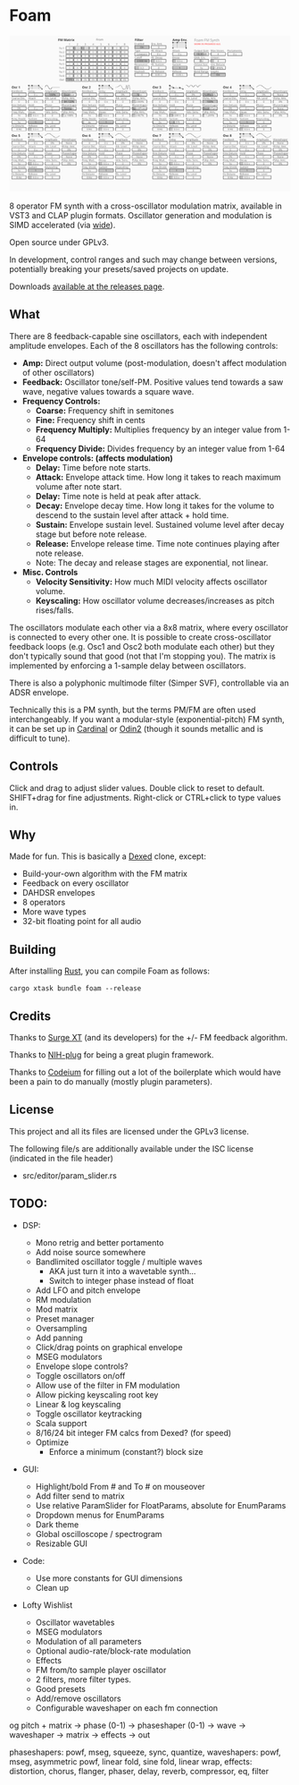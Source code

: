 # Foam
![Screenshot of UI](gui_v4.png)

8 operator FM synth with a cross-oscillator modulation matrix, available in VST3 and CLAP plugin formats. Oscillator generation and modulation is SIMD accelerated (via [wide](https://github.com/lokathor/wide)).

Open source under GPLv3.

In development, control ranges and such may change between versions, potentially breaking your presets/saved projects on update.

Downloads [available at the releases page](https://github.com/Madadog/foam-synth/releases).

## What

There are 8 feedback-capable sine oscillators, each with independent amplitude envelopes. Each of the 8 oscillators has the following controls:
* **Amp:** Direct output volume (post-modulation, doesn't affect modulation of other oscillators)
* **Feedback:** Oscillator tone/self-PM. Positive values tend towards a saw wave, negative values towards a square wave.
* **Frequency Controls:**
    * **Coarse:** Frequency shift in semitones
    * **Fine:** Frequency shift in cents
    * **Frequency Multiply:** Multiplies frequency by an integer value from 1-64
    * **Frequency Divide:** Divides frequency by an integer value from 1-64
* **Envelope controls: (affects modulation)**
    * **Delay:** Time before note starts.
    * **Attack:** Envelope attack time. How long it takes to reach maximum volume after note start.
    * **Delay:** Time note is held at peak after attack.
    * **Decay:** Envelope decay time. How long it takes for the volume to descend to the sustain level after attack + hold time.
    * **Sustain:** Envelope sustain level. Sustained volume level after decay stage but before note release.
    * **Release:** Envelope release time. Time note continues playing after note release.
    * Note: The decay and release stages are exponential, not linear. 
* **Misc. Controls**
    * **Velocity Sensitivity:** How much MIDI velocity affects oscillator volume.
    * **Keyscaling:** How oscillator volume decreases/increases as pitch rises/falls.

The oscillators modulate each other via a 8x8 matrix, where every oscillator is connected to every other one. It is possible to create cross-oscillator feedback loops (e.g. Osc1 and Osc2 both modulate each other) but they don't typically sound that good (not that I'm stopping you). The matrix is implemented by enforcing a 1-sample delay between oscillators.

There is also a polyphonic multimode filter (Simper SVF), controllable via an ADSR envelope.

Technically this is a PM synth, but the terms PM/FM are often used interchangeably. If you want a modular-style (exponential-pitch) FM synth, it can be set up in [Cardinal](https://github.com/DISTRHO/Cardinal) or [Odin2](https://github.com/TheWaveWarden/odin2) (though it sounds metallic and is difficult to tune).

## Controls

Click and drag to adjust slider values. Double click to reset to default. SHIFT+drag for fine adjustments. Right-click or CTRL+click to type values in.

## Why

Made for fun. This is basically a [Dexed](https://github.com/asb2m10/dexed) clone, except:

* Build-your-own algorithm with the FM matrix
* Feedback on every oscillator
* DAHDSR envelopes
* 8 operators
* More wave types
* 32-bit floating point for all audio

## Building

After installing [Rust](https://rustup.rs/), you can compile Foam as follows:

```shell
cargo xtask bundle foam --release
```

## Credits
Thanks to [Surge XT](https://github.com/surge-synthesizer/surge) (and its developers) for the +/- FM feedback algorithm.

Thanks to [NIH-plug](https://github.com/robbert-vdh/nih-plug) for being a great plugin framework.

Thanks to [Codeium](https://codeium.com/) for filling out a lot of the boilerplate which would have been a pain to do manually (mostly plugin parameters).

## License

This project and all its files are licensed under the GPLv3 license.

The following file/s are additionally available under the ISC license (indicated in the file header)
* src/editor/param_slider.rs

## TODO:

* DSP:
    * Mono retrig and better portamento
    * Add noise source somewhere
    * Bandlimited oscillator toggle / multiple waves
        * AKA just turn it into a wavetable synth...
        * Switch to integer phase instead of float
    * Add LFO and pitch envelope
    * RM modulation
    * Mod matrix
    * Preset manager
    * Oversampling
    * Add panning
    * Click/drag points on graphical envelope
    * MSEG modulators
    * Envelope slope controls?
    * Toggle oscillators on/off
    * Allow use of the filter in FM modulation
    * Allow picking keyscaling root key
    * Linear & log keyscaling
    * Toggle oscillator keytracking
    * Scala support
    * 8/16/24 bit integer FM calcs from Dexed? (for speed)
    * Optimize
        * Enforce a minimum (constant?) block size

* GUI:
    * Highlight/bold From # and To # on mouseover
    * Add filter send to matrix
    * Use relative ParamSlider for FloatParams, absolute for EnumParams
    * Dropdown menus for EnumParams
    * Dark theme
    * Global oscilloscope / spectrogram
    * Resizable GUI

* Code:
    * Use more constants for GUI dimensions
    * Clean up

* Lofty Wishlist
    * Oscillator wavetables
    * MSEG modulators
    * Modulation of all parameters
    * Optional audio-rate/block-rate modulation
    * Effects
    * FM from/to sample player oscillator
    * 2 filters, more filter types.
    * Good presets
    * Add/remove oscillators
    * Configurable waveshaper on each fm connection
    
og pitch + matrix -> phase (0-1) -> phaseshaper (0-1) -> wave -> waveshaper -> matrix -> effects -> out

phaseshapers: powf, mseg, squeeze, sync, quantize, 
waveshapers: powf, mseg, asymmetric powf, linear fold, sine fold, linear wrap, 
effects: distortion, chorus, flanger, phaser, delay, reverb, compressor, eq, filter
